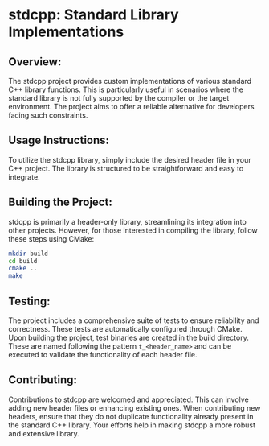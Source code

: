 # stdcpp: Standard Library Implementations

## Overview:
The stdcpp project provides custom implementations of various standard C++ library functions. This is particularly useful in scenarios where the standard library is not fully supported by the compiler or the target environment. The project aims to offer a reliable alternative for developers facing such constraints.

## Usage Instructions:
To utilize the stdcpp library, simply include the desired header file in your C++ project. The library is structured to be straightforward and easy to integrate.

## Building the Project:
stdcpp is primarily a header-only library, streamlining its integration into other projects. However, for those interested in compiling the library, follow these steps using CMake:

```bash
mkdir build
cd build
cmake ..
make
```

## Testing:
The project includes a comprehensive suite of tests to ensure reliability and correctness. These tests are automatically configured through CMake. Upon building the project, test binaries are created in the build directory. These are named following the pattern `t_<header_name>` and can be executed to validate the functionality of each header file.

## Contributing:
Contributions to stdcpp are welcomed and appreciated. This can involve adding new header files or enhancing existing ones. When contributing new headers, ensure that they do not duplicate functionality already present in the standard C++ library. Your efforts help in making stdcpp a more robust and extensive library.
